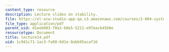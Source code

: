```yaml
---
content_type: resource
description: Lecture slides on stability.
file: https://ol-ocw-studio-app-qa.s3.amazonaws.com/courses/2-004-systems-modeling-and-control-ii-fall-2007/1c941c711ac3fa986d1e8abb95acaf16_lecture14.pdf
file_type: application/pdf
parent_uid: d1eeb003-70a1-b8e5-5211-e97eacb45b0e
resourcetype: Document
title: lecture14.pdf
uid: 1c941c71-1ac3-fa98-6d1e-8abb95acaf16
---
```

